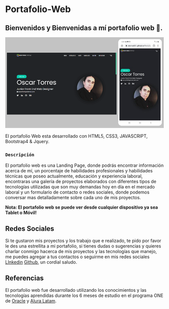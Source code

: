 # Portafolio-Web

## Bienvenidos y Bienvenidas a mí portafolio web 🚀.

![portada2](./images/portada2.png)


El portafolio Web esta desarrollado con HTML5, CSS3, JAVASCRIPT, Bootstrap4 & Jquery.

### `Descripción`

 El portafolio web es una Landing Page, donde podrás encontrar información acerca de mí, un porcentaje de habilidades profesionales y habilidades técnicas que poseo actualmente, educación y experiencia laboral, encontraras una galería de proyectos elaborados con diferentes tipos de tecnologías utilizadas que son muy demandas hoy en día en el mercado laboral y un formulario de contacto o redes sociales, donde podemos conversar mas detalladamente sobre cada uno de mis proyectos.

 **Nota: El portafolio web se puede ver desde cualquier dispositivo ya sea Tablet o Móvil!**

 ## Redes Sociales

 Si te gustaron mis proyectos y los trabajo  que e realizado, te pido por favor le des una estrellita a mi portafolio, si tienes dudas o sugerencias y quieres charlar conmigo hacerca de mis proyectos y las tecnologías que manejo, me puedes agregar a tus contactos o seguirme en mis redes sociales [LInkedin](https://www.linkedin.com/in/otorres-38a6241a2/) [Github](https://github.com/Otorres851), un cordial saludo.

## Referencias

El portafolio web fue desarrollado utilizando los conocimientos y las tecnologías aprendidas durante los 6 meses de estudio en el programa ONE de [Oracle](https://www.oracle.com/co/education/oracle-next-education/) y [Alura Latam](http://www.aluracursos.com). 